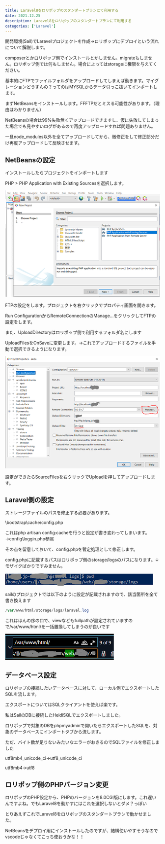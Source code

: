 ```yaml
---
title: Laravel8をロリポップのスタンダートプランにて利用する
date: 2021.12.25
description: Laravel8をロリポップのスタンダートプランにて利用する
categories: ['Laravel']
---
```


開発環境(Sail)でLaravelプロジェクトを作成→ロリポップにデプロイという流れについて解説します。

composerとかロリポップ側でインストールとかしません。migrateもしません。ロリポップ側では何もしません。場合によってはstorageに権限を与えてください。

基本的にFTPでファイルフォルダをアップロードしてしまえば動きます。マイグレーションどうすんの？ってのはMYSQLからデータ引っこ抜いてインポートします。

まずNetBeansをインストールします。FFFTPだとミスる可能性があります。（理由はわかりません）

NetBeansの場合は99%失敗無くアップロードできますし、仮に失敗してしまった場合でも見やすいログがあるので再度アップロードすれば問題ありません。

一旦node_modules以外を全てアップロードしてから、微修正をして修正部分だけ再度アップロードして反映させます。

## NetBeansの設定


インストールしたらプロジェクトをインポートします

PHP > PHP Application with Existing Sourcesを選択します。

![画像](/727/1.png)


FTPの設定をします。プロジェクトを右クリックでプロパティ画面を開きます。

Run ConfigurationからRemoteConnectionのManage…をクリックしてFTPの設定をします。

また、UploadDirectoryはロリポップ側で利用するフォルダ名にします

UploadFilesをOnSaveに変更します。→これでアップロードするファイルを手動で選択できるようになります。

![画像](/727/2.png)


設定ができたらSourceFilesを右クリックでUploadを押してアップロードします。

## Laravel側の設定


ストレージファイルのパスを修正する必要があります。

\bootstrap\cache\config.php

これはphp artisan config:cacheを行うと設定が書き変わってしまいます。→config\loggin.php参照

その点を留意しておいて、config.phpを暫定処理として修正します。

config.phpに記載するパスはロリポップ側のstorage/logsのパスになります。↓モザイクばかりですみません。

![画像](/727/3.png)


sailのプロジェクトでは以下のように設定が記載されますので、該当箇所を全て書き換えます

```php
/var/www/html/storage/logs/laravel.log
```


これはほんの序の口で、viewなどもfullpathが設定されていますので/var/www/html/を一括置換してしまうのが良いです

![画像](/727/4.png)


## データベース設定


ロリポップの接続したいデータベースに対して、ローカル側でエクスポートしたSQLを流します。

エクスポートについてはSQLクライアントを使えば楽です。

私はSailのDBに接続したHeidiSQLでエクスポートしました。

ロリポップで対象のDBをphpmyadminで開いたらエクスポートしたSQLを、対象のデータベースにインポートタブから流します。

ただ、バイト数が足りないみたいなエラーがおきるのでSQLファイルを修正しました

utf8mb4_unicode_ci→utf8_unicode_ci

utf8mb4→utf8

## ロリポップ側のPHPバージョン変更


ロリポップのPHP設定から、PHPのバージョンを8.0CGI版にします。これ遅いんですよね。でもLaravel8を動かすにはこれを選択しないとダメ？っぽい

とりあえずこれでLaravel8をロリポップのスタンダートプランで動かせました。

NetBeansをデプロイ用にインストールしたのですが、結構使いやすそうなのでvscodeじゃなくてこっち使おうかな！！
